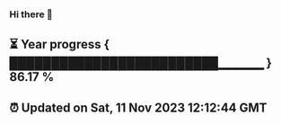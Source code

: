 ### Hi there 👋
⏳ Year progress { █████████████████████████▁▁▁▁▁ } 86.17 %
---
⏰ Updated on Sat, 11 Nov 2023 12:12:44 GMT
---
